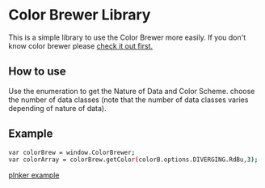 Color Brewer Library
=========

This is a simple library to use the Color Brewer more easily.
If you don't know color brewer please [check it out first.][1]
  
How to use
----------

Use the enumeration to get the Nature of Data and Color Scheme.
choose the number of data classes (note that the number of data classes varies depending of nature of data).

Example
--------------

```sh
var colorBrew = window.ColorBrewer;
var colorArray = colorBrew.getColor(colorB.options.DIVERGING.RdBu,3);
```
[<i class="icon-share"></i> plnker example][2]


[1]:http://colorbrewer2.org/
[2]:http://plnkr.co/edit/1UqWkE?p=preview

